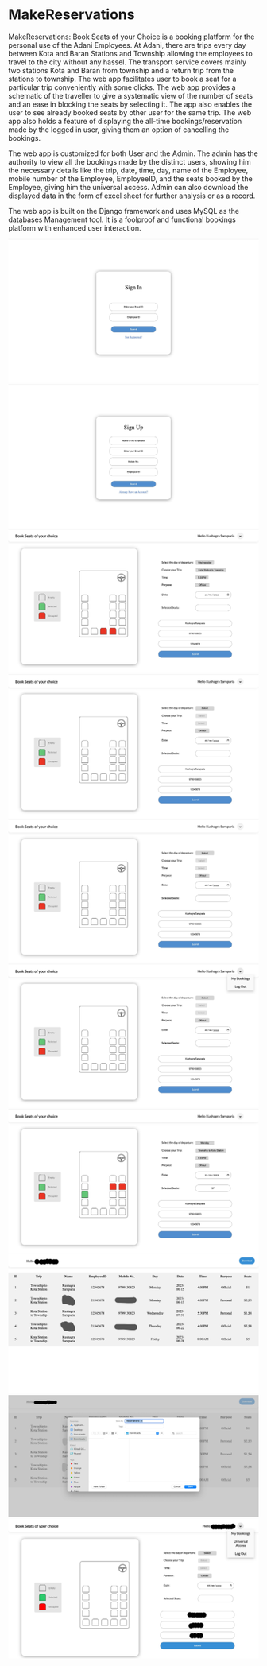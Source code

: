 # MakeReservations
MakeReservations: Book Seats of your Choice is a booking platform for the personal use of the Adani Employees.
At Adani, there are trips every day between Kota and Baran Stations and Township allowing the employees to travel to the city without any hassel. The transport service covers mainly two stations Kota and Baran from township and a return trip from the stations to township. 
The web app facilitates user to book a seat for a particular trip conveniently with some clicks. The web app provides a schematic of the traveller to give a systematic view of the number of seats and an ease in blocking the seats by selecting it. The app also enables the user to see already booked seats by other user for the same trip. The web app also holds a feature of displaying the all-time bookings/reservation made by the logged in user, giving them an option of cancelling the bookings. 

The web app is customized for both User and the Admin. The admin has the authority to view all the bookings made by the distinct users, showing him the necessary details like the trip, date, time, day, name of the Employee, mobile number of the Employee, EmployeeID, and the seats booked by the Employee, giving him the universal access. Admin can also download the displayed data in the form of excel sheet for further analysis or as a record.

The web app is built on the Django framework and uses MySQL as the databases Management tool. It is a foolproof and functional bookings platform with enhanced user interaction.

![image alt](https://github.com/kushagra1429/MakeReservations/blob/5a8dca9ae755e4b6f1ce899b7e941aa2238d545b/1689865924465.jpeg)
![image alt](https://github.com/kushagra1429/MakeReservations/blob/5a8dca9ae755e4b6f1ce899b7e941aa2238d545b/1689865931307.jpeg)
![image alt](https://github.com/kushagra1429/MakeReservations/blob/5a8dca9ae755e4b6f1ce899b7e941aa2238d545b/1689865924848.jpeg)
![image alt](https://github.com/kushagra1429/MakeReservations/blob/5a8dca9ae755e4b6f1ce899b7e941aa2238d545b/1689865926294-2.jpeg)
![image alt](https://github.com/kushagra1429/MakeReservations/blob/5a8dca9ae755e4b6f1ce899b7e941aa2238d545b/1689865926294.jpeg)
![image alt](https://github.com/kushagra1429/MakeReservations/blob/5a8dca9ae755e4b6f1ce899b7e941aa2238d545b/1689865924975.jpeg)
![image alt](https://github.com/kushagra1429/MakeReservations/blob/5a8dca9ae755e4b6f1ce899b7e941aa2238d545b/1689865924098.jpeg)
![image alt](https://github.com/kushagra1429/MakeReservations/blob/5a8dca9ae755e4b6f1ce899b7e941aa2238d545b/1689865920794.jpeg)
![image alt](https://github.com/kushagra1429/MakeReservations/blob/5a8dca9ae755e4b6f1ce899b7e941aa2238d545b/1689865920316.jpeg)
![image alt](https://github.com/kushagra1429/MakeReservations/blob/cb0f476624f8641a74a029a2843c12771a22d389/1689865919668.jpeg)
